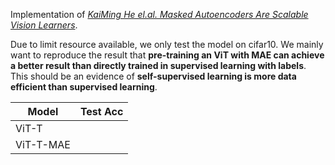 Implementation of [*KaiMing He el.al. Masked Autoencoders Are Scalable Vision Learners*](https://arxiv.org/abs/2111.06377).

Due to limit resource available, we only test the model on cifar10. We mainly want to reproduce the result that **pre-training an ViT with MAE can achieve a better result than directly trained in supervised learning with labels**. This should be an evidence of **self-supervised learning is more data efficient than supervised learning**.

|Model|Test Acc|
|-----|--------|
|ViT-T||
|ViT-T-MAE||